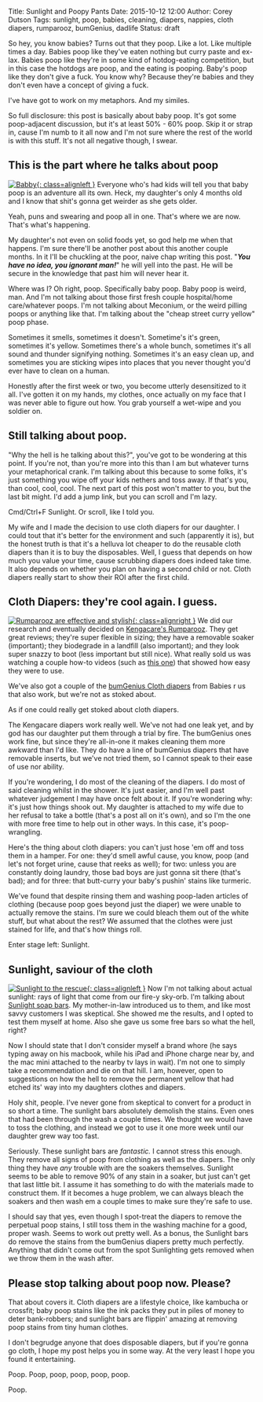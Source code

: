 Title: Sunlight and Poopy Pants
Date: 2015-10-12 12:00
Author: Corey Dutson
Tags: sunlight, poop, babies, cleaning, diapers, nappies, cloth diapers, rumparooz, bumGenius, dadlife
Status: draft

So hey, you know babies? Turns out that they poop. Like a lot. Like multiple times a day. Babies poop like they've eaten nothing but curry paste and ex-lax. Babies poop like they're in some kind of hotdog-eating competition, but in this case the hotdogs are poop, and the eating is pooping. Baby's poop like they don't give a fuck. You know why? Because they're babies and they don't even have a concept of giving a fuck.

I've have got to work on my metaphors. And my similes.

So full disclosure: this post is basically about baby poop. It's got some poop-adjacent discussion, but it's at least 50% - 60% poop. Skip it or strap in, cause I'm numb to it all now and I'm not sure where the rest of the world is with this stuff. It's not all negative though, I swear.

<!-- PELICAN_END_SUMMARY -->

## This is the part where he talks about poop

[![Babby]({filename}../../images/sunlight-and-poopy-pants/babby.jpg){: class=alignleft }]({filename}../../images/sunlight-and-poopy-pants/babby.jpg) Everyone who's had kids will tell you that baby poop is an adventure all its own. Heck, my daughter's only 4 months old and I know that shit's gonna get weirder as she gets older. 

Yeah, puns and swearing and poop all in one. That's where we are now. That's what's happening.

My daughter's not even on solid foods yet, so god help me when that happens. I'm sure there'll be another post about this another couple months. In it I'll be chuckling at the poor, naive chap writing this post. "_**You have no idea, you ignorant man!**_" he will yell into the past. He will be secure in the knowledge that past him will never hear it.

Where was I? Oh right, poop. Specifically baby poop. Baby poop is weird, man. And I'm not talking about those first fresh couple hospital/home care/whatever poops. I'm not talking about Meconium, or the weird pilling poops or anything like that. I'm talking about the "cheap street curry yellow" poop phase. 

Sometimes it smells, sometimes it doesn't. Sometime's it's green, sometimes it's yellow. Sometimes there's a whole bunch, sometimes it's all sound and thunder signifying nothing. Sometimes it's an easy clean up, and sometimes you are sticking wipes into places that you never thought you'd ever have to clean on a human.

Honestly after the first week or two, you become utterly desensitized to it all. I've gotten it on my hands, my clothes, once actually on my face that I was never able to figure out how. You grab yourself a wet-wipe and you soldier on.

## Still talking about poop.

"Why the hell is he talking about this?", you've got to be wondering at this point. If you're not, than you're more into this than I am but whatever turns your metaphorical crank. I'm talking about this because to some folks, it's just something you wipe off your kids nethers and toss away. If that's you, than cool, cool, cool. The next part of this post won't matter to you, but the last bit might. I'd add a jump link, but you can scroll and I'm lazy. 

Cmd/Ctrl+F Sunlight. Or scroll, like I told you.

My wife and I made the decision to use cloth diapers for our daughter. I could tout that it's better for the environment and such (apparently it is), but the honest truth is that it's a helluva lot cheaper to do the reusable cloth diapers than it is to buy the disposables. Well, I guess that depends on how much you value your time, cause scrubbing diapers does indeed take time. It also depends on whether you plan on having a second child or not. Cloth diapers really start to show their ROI after the first child. 

## Cloth Diapers: they're cool again. I guess.

[![Rumparooz are effective and stylish]({filename}../../images/sunlight-and-poopy-pants/rumparooz.jpg){: class=alignright }]({filename}../../images/sunlight-and-poopy-pants/rumparooz.jpg) We did our research and eventually decided on [Kengacare's Rumparooz](http://www.kangacare.com/Rumparooz-One-Size-Cloth-Diaper.html). They get great reviews; they're super flexible in sizing; they have a removable soaker (important); they biodegrade in a landfill (also important); and they look super snazzy to boot (less important but still nice). What really sold us was watching a couple how-to videos (such as [this one](https://www.youtube.com/watch?v=E0ppdB7wVYc)) that showed how easy they were to use.

We've also got a couple of the [bumGenius Cloth diapers](http://www.toysrus.ca/product/index.jsp?productId=28918546) from Babies r us that also work, but we're not as stoked about.

As if one could really get stoked about cloth diapers.

The Kengacare diapers work really well. We've not had one leak yet, and by god has our daughter put them through a trial by fire. The bumGenius ones work fine, but since they're all-in-one it makes cleaning them more awkward than I'd like. They do have a line of bumGenius diapers that have removable inserts, but we've not tried them, so I cannot speak to their ease of use nor ability. 

If you're wondering, I do most of the cleaning of the diapers. I do most of said cleaning whilst in the shower. It's just easier, and I'm well past whatever judgement I may have once felt about it. If you're wondering why: it's just how things shook out. My daughter is attached to my wife due to her refusal to take a bottle (that's a post all on it's own), and so I'm the one with more free time to help out in other ways. In this case, it's poop-wrangling.

Here's the thing about cloth diapers: you can't just hose 'em off and toss them in a hamper. For one: they'd smell awful cause, you know, poop (and let's not forget urine, cause that reeks as well); for two: unless you are constantly doing laundry, those bad boys are just gonna sit there (that's bad); and for three: that butt-curry your baby's pushin' stains like turmeric.

We've found that despite rinsing them and washing poop-laden articles of clothing (because poop goes beyond just the diaper) we were unable to actually remove the stains. I'm sure we could bleach them out of the white stuff, but what about the rest? We assumed that the clothes were just stained for life, and that's how things roll.

Enter stage left: Sunlight.

## Sunlight, saviour of the cloth

[![Sunlight to the rescue]({filename}../../images/sunlight-and-poopy-pants/sunlight-bar.jpg){: class=alignleft }]({filename}../../images/sunlight-and-poopy-pants/sunlight-bar.jpg) Now I'm not talking about actual sunlight: rays of light that come from our fire-y sky-orb. I'm talking about [Sunlight soap bars](http://www.amazon.ca/Sunlight-Lemon-Laundry-Detergent-Gram/dp/B003Y7OB1A). My mother-in-law introduced us to them, and like most savvy customers I was skeptical. She showed me the results, and I opted to test them myself at home. Also she gave us some free bars so what the hell, right?

Now I should state that I don't consider myself a brand whore (he says typing away on his macbook, while his iPad and iPhone charge near by, and the mac mini attached to the nearby tv lays in wait). I'm not one to simply take a recommendation and die on that hill. I am, however, open to suggestions on how the hell to remove the permanent yellow that had etched its' way into my daughters clothes and diapers.

Holy shit, people. I've never gone from skeptical to convert for a product in so short a time. The sunlight bars absolutely demolish the stains. Even ones that had been through the wash a couple times. We thought we would have to toss the clothing, and instead we got to use it one more week until our daughter grew way too fast.

Seriously. These sunlight bars are _fantastic._ I cannot stress this enough. They remove all signs of poop from clothing as well as the diapers. The only thing they have _any_ trouble with are the soakers themselves. Sunlight seems to be able to remove 90% of any stain in a soaker, but just can't get that last little bit. I assume it has something to do with the materials made to construct them. If it becomes a huge problem, we can always bleach the soakers and then wash em a couple times to make sure they're safe to use.

I should say that yes, even though I spot-treat the diapers to remove the perpetual poop stains, I still toss them in the washing machine for a good, proper wash. Seems to work out pretty well. As a bonus, the Sunlight bars do remove the stains from the bumGenius diapers pretty much perfectly. Anything that didn't come out from the spot Sunlighting gets removed when we throw them in the wash after.

## Please stop talking about poop now. Please?

That about covers it. Cloth diapers are a lifestyle choice, like kambucha or crossfit; baby poop stains like the ink packs they put in piles of money to deter bank-robbers; and sunlight bars are flippin' amazing at removing poop stains from tiny human clothes.

I don't begrudge anyone that does disposable diapers, but if you're gonna go cloth, I hope my post helps you in some way. At the very least I hope you found it entertaining.

Poop. Poop, poop, poop, poop, poop.

Poop.